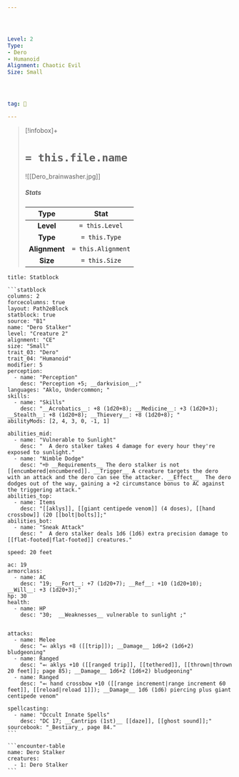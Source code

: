 ```yaml
---




Level: 2
Type:
- Dero
- Humanoid
Alignment: Chaotic Evil
Size: Small




tag: 👹

---
```


> [!infobox]+
> #  `= this.file.name`
> ![[Dero_brainwasher.jpg]]
> ##### Stats
> Type | Stat |
> :---:|:---:|
> **Level** | `= this.Level` |
> **Type** | `= this.Type` |
> **Alignment** | `= this.Alignment` |
> **Size** | `= this.Size` |



````ad-info
title: Statblock

```statblock
columns: 2
forcecolumns: true
layout: Path2eBlock
statblock: true
source: "B1"
name: "Dero Stalker"
level: "Creature 2"
alignment: "CE"
size: "Small"
trait_03: "Dero"
trait_04: "Humanoid"
modifier: 5
perception:
  - name: "Perception"
    desc: "Perception +5; __darkvision__;"
languages: "Aklo, Undercommon; "
skills:
  - name: "Skills"
    desc: "__Acrobatics__: +8 (1d20+8); __Medicine__: +3 (1d20+3); __Stealth__: +8 (1d20+8); __Thievery__: +8 (1d20+8); "
abilityMods: [2, 4, 3, 0, -1, 1]

abilities_mid:
  - name: "Vulnerable to Sunlight"
    desc: "  A dero stalker takes 4 damage for every hour they're exposed to sunlight."
  - name: "Nimble Dodge"
    desc: "⬲ __Requirements__ The dero stalker is not [[encumbered|encumbered]]. __Trigger__ A creature targets the dero with an attack and the dero can see the attacker. __Effect__  The dero dodges out of the way, gaining a +2 circumstance bonus to AC against the triggering attack."
abilities_top:
  - name: Items
    desc: "[[aklys]], [[giant centipede venom]] (4 doses), [[hand crossbow]] (20 [[bolt|bolts]];"
abilities_bot:
  - name: "Sneak Attack"
    desc: "  A dero stalker deals 1d6 (1d6) extra precision damage to [[flat-footed|flat-footed]] creatures."

speed: 20 feet

ac: 19
armorclass:
  - name: AC
    desc: "19; __Fort__: +7 (1d20+7); __Ref__: +10 (1d20+10); __Will__: +3 (1d20+3);"
hp: 30
health:
  - name: HP
    desc: "30;  __Weaknesses__ vulnerable to sunlight ;"


attacks:
  - name: Melee
    desc: "⬻ aklys +8 ([[trip]]); __Damage__ 1d6+2 (1d6+2) bludgeoning"
  - name: Ranged
    desc: "⬻ aklys +10 ([[ranged trip]], [[tethered]], [[thrown|thrown 20 feet]]; page 85); __Damage__ 1d6+2 (1d6+2) bludgeoning"
  - name: Ranged
    desc: "⬻ hand crossbow +10 ([[range increment|range increment 60 feet]], [[reload|reload 1]]); __Damage__ 1d6 (1d6) piercing plus giant centipede venom"

spellcasting:
  - name: "Occult Innate Spells"
    desc: "DC 17; __Cantrips (1st)__ [[daze]], [[ghost sound]];"
sourcebook: "_Bestiary_, page 84."
```

```encounter-table
name: Dero Stalker
creatures:
  - 1: Dero Stalker
```

````


